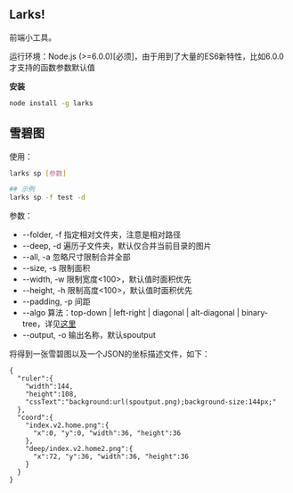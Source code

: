 Larks!
------

前端小工具。

运行环境：Node.js (>=6.0.0)[必须]，由于用到了大量的ES6新特性，比如6.0.0才支持的函数参数默认值

**安装**

``` bash
node install -g larks
```

## 雪碧图 ##

使用：

``` bash
larks sp [参数]

## 示例
larks sp -f test -d
```

参数：

- --folder, -f 指定相对文件夹，注意是相对路径
- --deep, -d 遍历子文件夹，默认仅合并当前目录的图片
- --all, -a 忽略尺寸限制合并全部
- --size, -s 限制面积
- --width, -w 限制宽度<100>，默认值时面积优先
- --height, -h 限制高度<100>，默认值时面积优先
- --padding, -p 间距
- --algo 算法：top-down | left-right | diagonal | alt-diagonal | binary-tree，详见[这里](https://github.com/Ensighten/spritesmith#algorithms)
- --output, -o 输出名称，默认spoutput

将得到一张雪碧图以及一个JSON的坐标描述文件，如下：

```
{
  "ruler":{
    "width":144,
    "height":108,
    "cssText":"background:url(spoutput.png);background-size:144px;"
  },
  "coord":{
    "index.v2.home.png":{
      "x":0, "y":0, "width":36, "height":36
    },
    "deep/index.v2.home2.png":{
      "x":72, "y":36, "width":36, "height":36
    }
  }
}
```
